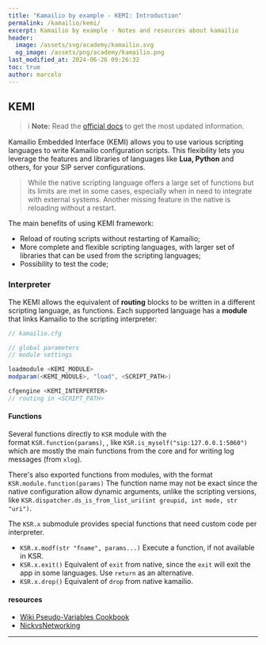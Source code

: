 ```yaml
---
title: "Kamailio by example - KEMI: Introduction"
permalink: /kamailio/kemi/
excerpt: Kamailio by example - Notes and resources about kamailio
header:
  image: /assets/svg/academy/kamailio.svg
  og_image: /assets/png/academy/kamailio.png
last_modified_at: 2024-06-26 09:26:32
toc: true
author: marcelo
---
```

## KEMI

> :information_source: **Note:** Read the [official docs](https://kamailio.org/docs/tutorials/devel/kamailio-kemi-framework) to get the most updated information.

Kamailio Embedded Interface (KEMI) allows you to use various scripting languages to write Kamailio configuration scripts. This flexibility lets you leverage the features and libraries of languages like **Lua, Python** and others, for your SIP server configurations.

> While the native scripting language offers a large set of functions but its limits are met in some cases, especially when in need to integrate with external systems.
> Another missing feature in the native is reloading without a restart.

The main benefits of using KEMI framework:
- Reload of routing scripts without restarting of Kamailio;
- More complete and flexible scripting languages, with larger set of libraries that can be used from the scripting languages;
- Possibility to test the code;

### Interpreter

The KEMI allows the equivalent of **routing** blocks to be written in a different scripting language, as functions.
Each supported language has a **module** that links Kamailio to the scripting interpreter:

```c#
// kamailio.cfg

// global parameters
// module settings

loadmodule <KEMI_MODULE>
modparam(<KEMI_MODULE>, "load", <SCRIPT_PATH>)

cfgengine <KEMI_INTERPERTER>
// routing in <SCRIPT_PATH>
```
#### Functions

Several functions directly to `KSR` module with the format `KSR.function(params)`, , like `KSR.is_myself("sip:127.0.0.1:5060")` which are mostly the main functions from the core and for writing log messages (from `xlog`).

There's also exported functions from modules, with the format `KSR.module.function(params)`  The function name may not be exact since the native configuration allow dynamic arguments, unlike the scripting versions, like `KSR.dispatcher.ds_is_from_list_uri(int groupid, int mode, str "uri")`.

The `KSR.x` submodule provides special functions that need custom code per interpreter.
- `KSR.x.modf(str "fname", params...)` Execute a function, if not available in KSR.
- `KSR.x.exit()` Equivalent of `exit` from native, since the `exit` will exit the app in some languages. Use `return` as an alternative.
- `KSR.x.drop()` Equivalent of `drop` from native kamailio.

#### resources
* [Wiki Pseudo-Variables Cookbook](https://www.kamailio.org/wikidocs/cookbooks/devel/pseudovariables/)
* [NickvsNetworking](https://nickvsnetworking.com/kamailio-bytes-kemi-intro/)



---
